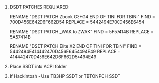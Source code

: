 1. DSDT PATCHES REQUIARED:

     RENAME "DSDT PATCH Zbook G3+G4 END OF TINI FOR TBINI"
         FIND = 700D456E642D6F662D54
         REPLACE = 5442494E700D456E6454
      
     RENAME "DSDT PATCH _WAK to ZWAK"
         FIND = 5F57414B
         REPLACE = 5A57414B
         
     RENAME "DSDT PATCH Elite X2 END OF TINI FOR TBINI"
         FIND = 5442494E414442470D456E6454494E49
         REPLACE = 414442470D456E642D6F662D54494E49
               
2. Place SSDT into ACPI folder
3. If Hackintosh - Use TB3HP SSDT or TBTONPCH SSDT
